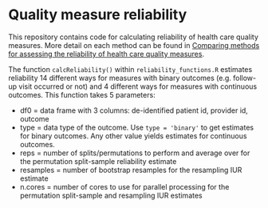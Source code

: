 # Quality measure reliability

This repository contains code for calculating reliability of health care quality measures. More detail on each method can be found in 
[Comparing methods for assessing the reliability of health care quality measures](https://doi.org/10.1002/sim.10197).

The function `calcReliability()` within `reliability_functions.R` estimates reliability 14 different ways for
measures with binary outcomes (e.g. follow-up visit occurred or not) and 4 different ways for measures with continuous outcomes. This function takes 5 parameters:
- df0 = data frame with 3 columns: de-identified patient id, provider id, outcome
- type = data type of the outcome. Use `type = 'binary'` to get estimates for binary outcomes. Any other value yields estimates for continuous outcomes.
- reps = number of splits/permutations to perform and average over for the permutation split-sample reliability estimate
- resamples = number of bootstrap resamples for the resampling IUR estimate
- n.cores = number of cores to use for parallel processing for the permutation split-sample and resampling IUR estimates 

